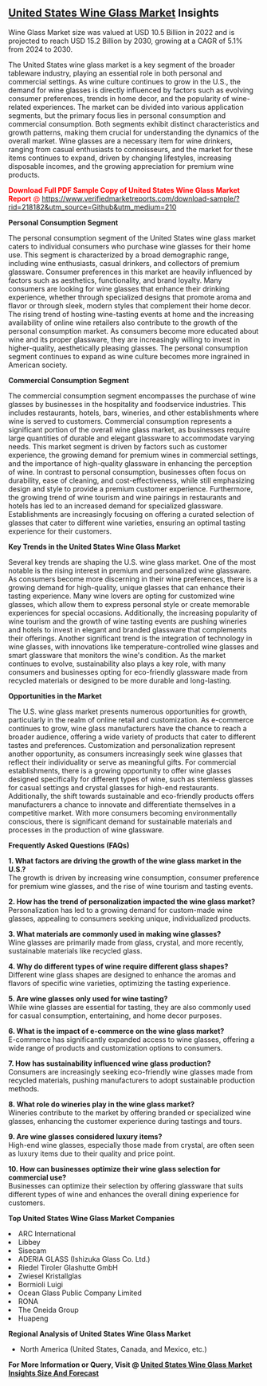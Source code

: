 <h2><a href="https://www.verifiedmarketreports.com/download-sample/?rid=218182&amp;utm_source=Github&amp;utm_medium=210" target="_blank">United States Wine Glass Market</a> Insights</h2><p>Wine Glass Market size was valued at USD 10.5 Billion in 2022 and is projected to reach USD 15.2 Billion by 2030, growing at a CAGR of 5.1% from 2024 to 2030.</p><p><p>The United States wine glass market is a key segment of the broader tableware industry, playing an essential role in both personal and commercial settings. As wine culture continues to grow in the U.S., the demand for wine glasses is directly influenced by factors such as evolving consumer preferences, trends in home decor, and the popularity of wine-related experiences. The market can be divided into various application segments, but the primary focus lies in personal consumption and commercial consumption. Both segments exhibit distinct characteristics and growth patterns, making them crucial for understanding the dynamics of the overall market. Wine glasses are a necessary item for wine drinkers, ranging from casual enthusiasts to connoisseurs, and the market for these items continues to expand, driven by changing lifestyles, increasing disposable incomes, and the growing appreciation for premium wine products. <p><span class=""><span style="color: #ff0000;"><strong>Download Full PDF Sample Copy of United States Wine Glass Market Report</strong> @ </span><a href="https://www.verifiedmarketreports.com/download-sample/?rid=218182&amp;utm_source=Github&amp;utm_medium=210" target="_blank">https://www.verifiedmarketreports.com/download-sample/?rid=218182&amp;utm_source=Github&amp;utm_medium=210</a></span></p></p><p><strong>Personal Consumption Segment</strong></p><p>The personal consumption segment of the United States wine glass market caters to individual consumers who purchase wine glasses for their home use. This segment is characterized by a broad demographic range, including wine enthusiasts, casual drinkers, and collectors of premium glassware. Consumer preferences in this market are heavily influenced by factors such as aesthetics, functionality, and brand loyalty. Many consumers are looking for wine glasses that enhance their drinking experience, whether through specialized designs that promote aroma and flavor or through sleek, modern styles that complement their home decor. The rising trend of hosting wine-tasting events at home and the increasing availability of online wine retailers also contribute to the growth of the personal consumption market. As consumers become more educated about wine and its proper glassware, they are increasingly willing to invest in higher-quality, aesthetically pleasing glasses. The personal consumption segment continues to expand as wine culture becomes more ingrained in American society.</p><p><strong>Commercial Consumption Segment</strong></p><p>The commercial consumption segment encompasses the purchase of wine glasses by businesses in the hospitality and foodservice industries. This includes restaurants, hotels, bars, wineries, and other establishments where wine is served to customers. Commercial consumption represents a significant portion of the overall wine glass market, as businesses require large quantities of durable and elegant glassware to accommodate varying needs. This market segment is driven by factors such as customer experience, the growing demand for premium wines in commercial settings, and the importance of high-quality glassware in enhancing the perception of wine. In contrast to personal consumption, businesses often focus on durability, ease of cleaning, and cost-effectiveness, while still emphasizing design and style to provide a premium customer experience. Furthermore, the growing trend of wine tourism and wine pairings in restaurants and hotels has led to an increased demand for specialized glassware. Establishments are increasingly focusing on offering a curated selection of glasses that cater to different wine varieties, ensuring an optimal tasting experience for their customers.</p><p><strong>Key Trends in the United States Wine Glass Market</strong></p><p>Several key trends are shaping the U.S. wine glass market. One of the most notable is the rising interest in premium and personalized wine glassware. As consumers become more discerning in their wine preferences, there is a growing demand for high-quality, unique glasses that can enhance their tasting experience. Many wine lovers are opting for customized wine glasses, which allow them to express personal style or create memorable experiences for special occasions. Additionally, the increasing popularity of wine tourism and the growth of wine tasting events are pushing wineries and hotels to invest in elegant and branded glassware that complements their offerings. Another significant trend is the integration of technology in wine glasses, with innovations like temperature-controlled wine glasses and smart glassware that monitors the wine's condition. As the market continues to evolve, sustainability also plays a key role, with many consumers and businesses opting for eco-friendly glassware made from recycled materials or designed to be more durable and long-lasting.</p><p><strong>Opportunities in the Market</strong></p><p>The U.S. wine glass market presents numerous opportunities for growth, particularly in the realm of online retail and customization. As e-commerce continues to grow, wine glass manufacturers have the chance to reach a broader audience, offering a wide variety of products that cater to different tastes and preferences. Customization and personalization represent another opportunity, as consumers increasingly seek wine glasses that reflect their individuality or serve as meaningful gifts. For commercial establishments, there is a growing opportunity to offer wine glasses designed specifically for different types of wine, such as stemless glasses for casual settings and crystal glasses for high-end restaurants. Additionally, the shift towards sustainable and eco-friendly products offers manufacturers a chance to innovate and differentiate themselves in a competitive market. With more consumers becoming environmentally conscious, there is significant demand for sustainable materials and processes in the production of wine glassware.</p><p><strong>Frequently Asked Questions (FAQs)</strong></p><p><strong>1. What factors are driving the growth of the wine glass market in the U.S.?</strong><br> The growth is driven by increasing wine consumption, consumer preference for premium wine glasses, and the rise of wine tourism and tasting events.</p><p><strong>2. How has the trend of personalization impacted the wine glass market?</strong><br> Personalization has led to a growing demand for custom-made wine glasses, appealing to consumers seeking unique, individualized products.</p><p><strong>3. What materials are commonly used in making wine glasses?</strong><br> Wine glasses are primarily made from glass, crystal, and more recently, sustainable materials like recycled glass.</p><p><strong>4. Why do different types of wine require different glass shapes?</strong><br> Different wine glass shapes are designed to enhance the aromas and flavors of specific wine varieties, optimizing the tasting experience.</p><p><strong>5. Are wine glasses only used for wine tasting?</strong><br> While wine glasses are essential for tasting, they are also commonly used for casual consumption, entertaining, and home decor purposes.</p><p><strong>6. What is the impact of e-commerce on the wine glass market?</strong><br> E-commerce has significantly expanded access to wine glasses, offering a wide range of products and customization options to consumers.</p><p><strong>7. How has sustainability influenced wine glass production?</strong><br> Consumers are increasingly seeking eco-friendly wine glasses made from recycled materials, pushing manufacturers to adopt sustainable production methods.</p><p><strong>8. What role do wineries play in the wine glass market?</strong><br> Wineries contribute to the market by offering branded or specialized wine glasses, enhancing the customer experience during tastings and tours.</p><p><strong>9. Are wine glasses considered luxury items?</strong><br> High-end wine glasses, especially those made from crystal, are often seen as luxury items due to their quality and price point.</p><p><strong>10. How can businesses optimize their wine glass selection for commercial use?</strong><br> Businesses can optimize their selection by offering glassware that suits different types of wine and enhances the overall dining experience for customers.</p></p><p><strong>Top United States Wine Glass Market Companies</strong></p><div data-test-id=""><p><li>ARC International</li><li> Libbey</li><li> Sisecam</li><li> ADERIA GLASS (Ishizuka Glass Co. Ltd.)</li><li> Riedel Tiroler Glashutte GmbH</li><li> Zwiesel Kristallglas</li><li> Bormioli Luigi</li><li> Ocean Glass Public Company Limited</li><li> RONA</li><li> The Oneida Group</li><li> Huapeng</li></p><div><strong>Regional Analysis of&nbsp;United States Wine Glass Market</strong></div><ul><li dir="ltr"><p dir="ltr">North America&nbsp;(United States, Canada, and Mexico, etc.)</p></li></ul><p><strong>For More Information or Query, Visit @&nbsp;</strong><strong><a href="https://www.verifiedmarketreports.com/product/wine-glass-market/?utm_source=Github&amp;utm_medium=210" target="_blank">United States Wine Glass Market Insights Size And Forecast</a></strong></p></div>

